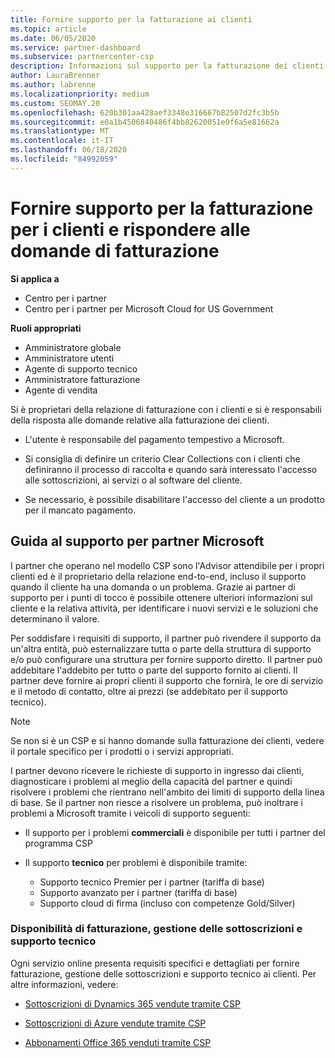 ```yaml
---
title: Fornire supporto per la fatturazione ai clienti
ms.topic: article
ms.date: 06/05/2020
ms.service: partner-dashboard
ms.subservice: partnercenter-csp
description: Informazioni sul supporto per la fatturazione dei clienti richiesto dai partner del programma CSP. Ciò include la relazione di fatturazione dei clienti e la risposta alle domande di fatturazione.
author: LauraBrenner
ms.author: labrenne
ms.localizationpriority: medium
ms.custom: SEOMAY.20
ms.openlocfilehash: 620b301aa428aef3348e316667b82507d2fc3b5b
ms.sourcegitcommit: e0a1b4506840486f4bb82620051e0f6a5e81662a
ms.translationtype: MT
ms.contentlocale: it-IT
ms.lasthandoff: 06/18/2020
ms.locfileid: "84992059"
---
```

# <a name="provide-billing-support-for-your-customers-and-help-answer-their-billing-questions"></a>Fornire supporto per la fatturazione per i clienti e rispondere alle domande di fatturazione

**Si applica a**

- Centro per i partner
- Centro per i partner per Microsoft Cloud for US Government

**Ruoli appropriati**
- Amministratore globale
- Amministratore utenti
- Agente di supporto tecnico
- Amministratore fatturazione
- Agente di vendita

Si è proprietari della relazione di fatturazione con i clienti e si è responsabili della risposta alle domande relative alla fatturazione dei clienti.

- L'utente è responsabile del pagamento tempestivo a Microsoft.

- Si consiglia di definire un criterio Clear Collections con i clienti che definiranno il processo di raccolta e quando sarà interessato l'accesso alle sottoscrizioni, ai servizi o al software del cliente.

- Se necessario, è possibile disabilitare l'accesso del cliente a un prodotto per il mancato pagamento.

## <a name="microsoft-partner-support-guidance"></a>Guida al supporto per partner Microsoft

I partner che operano nel modello CSP sono l'Advisor attendibile per i propri clienti ed è il proprietario della relazione end-to-end, incluso il supporto quando il cliente ha una domanda o un problema. Grazie ai partner di supporto per i punti di tocco è possibile ottenere ulteriori informazioni sul cliente e la relativa attività, per identificare i nuovi servizi e le soluzioni che determinano il valore.

Per soddisfare i requisiti di supporto, il partner può rivendere il supporto da un'altra entità, può esternalizzare tutta o parte della struttura di supporto e/o può configurare una struttura per fornire supporto diretto.  Il partner può addebitare l'addebito per tutto o parte del supporto fornito ai clienti. Il partner deve fornire ai propri clienti il supporto che fornirà, le ore di servizio e il metodo di contatto, oltre ai prezzi (se addebitato per il supporto tecnico). 

>[!Note]
>Se non si è un CSP e si hanno domande sulla fatturazione dei clienti, vedere il portale specifico per i prodotti o i servizi appropriati.

I partner devono ricevere le richieste di supporto in ingresso dai clienti, diagnosticare i problemi al meglio della capacità del partner e quindi risolvere i problemi che rientrano nell'ambito dei limiti di supporto della linea di base. Se il partner non riesce a risolvere un problema, può inoltrare i problemi a Microsoft tramite i veicoli di supporto seguenti:

- Il supporto per i problemi **commerciali** è disponibile per tutti i partner del programma CSP

- Il supporto **tecnico** per problemi è disponibile tramite:

  - Supporto tecnico Premier per i partner (tariffa di base)
  - Supporto avanzato per i partner (tariffa di base)
  - Supporto cloud di firma (incluso con competenze Gold/Silver)

### <a name="providing-billing-subscription-management-and-technical-support"></a>Disponibilità di fatturazione, gestione delle sottoscrizioni e supporto tecnico 

Ogni servizio online presenta requisiti specifici e dettagliati per fornire fatturazione, gestione delle sottoscrizioni e supporto tecnico ai clienti. Per altre informazioni, vedere:

- [Sottoscrizioni di Dynamics 365 vendute tramite CSP](https://www.microsoftpartnercommunity.com/t5/CSP/Microsoft-Partner-Support-Guidance/m-p/5262#M30)

- [Sottoscrizioni di Azure vendute tramite CSP](https://www.microsoftpartnercommunity.com/t5/CSP/Microsoft-Partner-Support-Guidance/m-p/5263#M31)

- [Abbonamenti Office 365 venduti tramite CSP](https://www.microsoftpartnercommunity.com/t5/CSP/Microsoft-Partner-Support-Guidance/m-p/5264#M32)
 